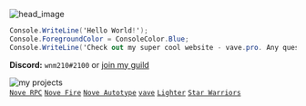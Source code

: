 ![head_image](https://wnm210.github.io/wnm210/wnm210.png)<br />
```cs
Console.WriteLine('Hello World!');
Console.ForegroundColor = ConsoleColor.Blue;
Console.WriteLine('Check out my super cool website - vave.pro. Any questions? DM me on Discord');
```
**Discord:** `wnm210#2100` or [join my guild](https://discord.gg/4KMSbpE)

![my projects](https://wnm210.github.io/wnm210/my_projects.svg)<br />
[`Nove RPC`](https://github.com/wnm210)
[`Nove Fire`](https://github.com/wnm210)
[`Nove Autotype`](https://github.com/wnm210)
[`vave`](https://vave.pro/)
[`Lighter`](https://github.com/wnm210)
[`Star Warriors`](https://github.com/wnm210)<br />
